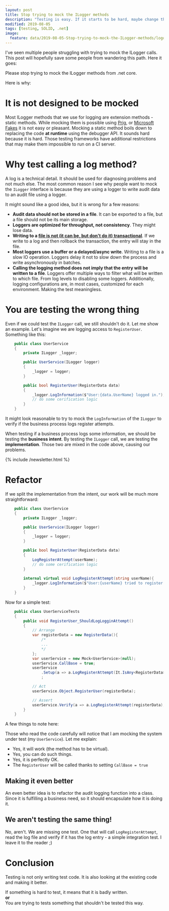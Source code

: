 ```yaml
---
layout: post
title: Stop trying to mock the ILogger methods
description: "Testing is easy. If it starts to be hard, maybe change the code?"
modified: 2019-08-05
tags: [testing, SOLID, .net]
image:
  feature: data/2019-08-05-Stop-trying-to-mock-the-ILogger-methods/logo.jpg
---
```


I've seen multiple people struggling with trying to mock the ILogger calls. This post will hopefully save some people from wandering this path.
Here it goes:

<div class="center">
    <div class="button" >Please stop trying to mock the ILogger methods from .net core.</div>
</div>

Here is why:

<!--MORE-->

# It is not designed to be mocked

Most ILogger methods that we use for logging are extension methods - static methods. While mocking them is possible using [Prig](https://github.com/urasandesu/Prig), or [Microsoft Fakes](https://docs.microsoft.com/en-US/visualstudio/test/code-generation-compilation-and-naming-conventions-in-microsoft-fakes?view=vs-2019) it is not easy or pleasant.
Mocking a static method boils down to replacing the code **at runtime** using the debugger API. It sounds hard because it is hard. Those testing frameworks have additional restrictions that may make them impossible to run on a CI server.

# Why test calling a log method?

A log is a technical detail. It should be used for diagnosing problems and not much else.
The most common reason I see why people want to mock the `ILogger` interface is because they are using a logger to write audit data to an audit file using a logger.

It might sound like a good idea, but it is wrong for a few reasons:

- **Audit data should not be stored in a file**. It can be exported to a file, but a file should not be its main storage.
- **Loggers are optimized for throughput, not consistency**. They might lose data.
- **Writing to a [file is not (it can be, but don't do it) transactional](/What-is-the-simplest-database/)**. If we write to a log and then rollback the transaction, the entry will stay in the file.
- **Most loggers use a buffer or a delayed/async write**. Writing to a file is a slow IO operation. Loggers delay it not to slow down the process and write asynchronously in batches. 
- **Calling the logging method does not imply that the entry will be written to a file**. Loggers offer multiple ways to filter what will be written to which file. From log levels to disabling some loggers. Additionally, logging configurations are, in most cases, customized for each environment. Making the test meaningless. 

# You are testing the wrong thing

Even if we could test the `ILogger` call, we still shouldn't do it. Let me show an example. Let's imagine we are logging access to `RegisterUser`. Something like this:

```csharp
    public class UserService
    {
        private ILogger _logger;

        public UserService(ILogger logger)
        {
            _logger = logger;
        }

        public bool RegisterUser(RegisterData data)
        {
            _logger.LogInformation($"User:{data.UserName} logged in.");
            // do some cerification logic
        }
    }
```

It might look reasonable to try to mock the `LogInformation` of the `ILogger` to verify if the business process logs register attempts. 

When testing if a business process logs some information, we should be testing the **business intent**. 
By testing the `ILogger` call, we are testing the **implementation**. Those two are mixed in the code above, causing our problems.

{% include /newsletter.html %}

# Refactor

If we split the implementation from the intent, our work will be much more straightforward:

```csharp
    public class UserService
    {
        private ILogger _logger;

        public UserService(ILogger logger)
        {
            _logger = logger;
        }

        public bool RegisterUser(RegisterData data)
        {
            LogRegisterAttempt(userName);
            // do some cerification logic
        }
        
        internal virtual void LogRegisterAttempt(string userName){
            _logger.LogInformation($"User:{userName} tried to register.");
        }
    }
```

Now for a simple test:

```csharp
    public class UserServiceTests
    {
        public void RegisterUser_ShouldLogLogginAttempt()
        {
            // Arrange
            var registerData = new RegisterData(){
                /*
                ...
                */
            };
            var userService = new Mock<UserService>(null);
            userService.CallBase = true;
            userService
                .Setup(a => a.LogRegisterAttempt(It.IsAny<RegisterData>()))   
                ;

            // Act 
            userService.Object.RegisterUser(registerData);

            // Assert
            userService.Verify(a => a.LogRegisterAttempt(registerData), Times.Exactly(1));
        }
    }

```

A few things to note here:

Those who read the code carefully will notice that I am mocking the system under test (my `UserService`). Let me explain:

- Yes, it will work (the method has to be virtual).
- Yes, you can do such things.
- Yes, it is perfectly OK.
- The `RegisterUser` will be called thanks to setting `CallBase = true`


## Making it even better

An even better idea is to refactor the audit logging function into a class. Since it is fulfilling a business need, so it should encapsulate how it is doing it.

## We aren't testing the same thing!

No, aren't. We are missing one test. One that will call `LogRegisterAttempt`, read the log file and verify if it has the log entry - a simple integration test. I leave it to the reader ;)
 
# Conclusion

Testing is not only writing test code. It is also looking at the existing code and making it better. 

<div class="center">
    <div class="button" >
If something is hard to test, it means that it is badly written. <br/> 
<b>or</b>
<br/> You are trying to tests something that shouldn't be tested this way. </div>
</div>